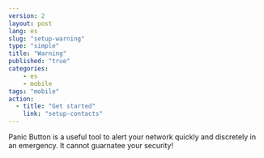 ```yaml
---
version: 2
layout: post
lang: es
slug: "setup-warning"
type: "simple"
title: "Warning"
published: "true"
categories:
    - es
    - mobile
tags: "mobile"
action: 
  - title: "Get started"
    link: "setup-contacts"
---
```


Panic Button is a useful tool to alert your network quickly and discretely in an emergency. It cannot guarnatee your security!